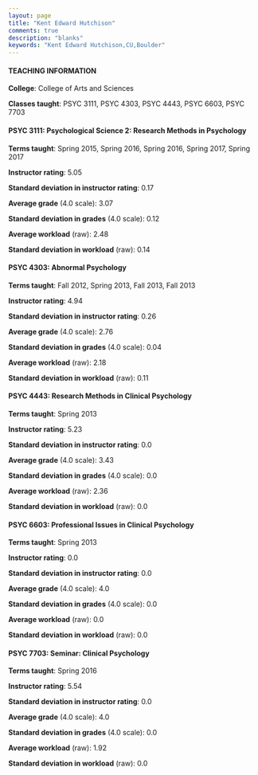 ```yaml
---
layout: page
title: "Kent Edward Hutchison" 
comments: true
description: "blanks"
keywords: "Kent Edward Hutchison,CU,Boulder"
---
```

<head>
<script src="https://ajax.googleapis.com/ajax/libs/jquery/2.1.3/jquery.min.js"></script>
<script src="https://dl.dropboxusercontent.com/s/pc42nxpaw1ea4o9/highcharts.js?dl=0"></script>
<!-- <script src="../assets/js/highcharts.js"></script> -->
<style type="text/css">@font-face {
	font-family: "Bebas Neue";
	src: url(https://www.filehosting.org/file/details/544349/BebasNeue Regular.otf) format("opentype");
	}
	h1.Bebas { 
		font-family: "Bebas Neue", Verdana, Tahoma;
	}
</style>
</head>
	   
#### TEACHING INFORMATION

**College**: College of Arts and Sciences

**Classes taught**: PSYC 3111, PSYC 4303, PSYC 4443, PSYC 6603, PSYC 7703

#### PSYC 3111: Psychological Science 2: Research Methods in Psychology

**Terms taught**: Spring 2015, Spring 2016, Spring 2016, Spring 2017, Spring 2017

**Instructor rating**: 5.05

**Standard deviation in instructor rating**: 0.17

**Average grade** (4.0 scale): 3.07

**Standard deviation in grades** (4.0 scale): 0.12

**Average workload** (raw): 2.48

**Standard deviation in workload** (raw): 0.14

#### PSYC 4303: Abnormal Psychology

**Terms taught**: Fall 2012, Spring 2013, Fall 2013, Fall 2013

**Instructor rating**: 4.94

**Standard deviation in instructor rating**: 0.26

**Average grade** (4.0 scale): 2.76

**Standard deviation in grades** (4.0 scale): 0.04

**Average workload** (raw): 2.18

**Standard deviation in workload** (raw): 0.11

#### PSYC 4443: Research Methods in Clinical Psychology

**Terms taught**: Spring 2013

**Instructor rating**: 5.23

**Standard deviation in instructor rating**: 0.0

**Average grade** (4.0 scale): 3.43

**Standard deviation in grades** (4.0 scale): 0.0

**Average workload** (raw): 2.36

**Standard deviation in workload** (raw): 0.0

#### PSYC 6603: Professional Issues in Clinical Psychology

**Terms taught**: Spring 2013

**Instructor rating**: 0.0

**Standard deviation in instructor rating**: 0.0

**Average grade** (4.0 scale): 4.0

**Standard deviation in grades** (4.0 scale): 0.0

**Average workload** (raw): 0.0

**Standard deviation in workload** (raw): 0.0

#### PSYC 7703: Seminar: Clinical Psychology

**Terms taught**: Spring 2016

**Instructor rating**: 5.54

**Standard deviation in instructor rating**: 0.0

**Average grade** (4.0 scale): 4.0

**Standard deviation in grades** (4.0 scale): 0.0

**Average workload** (raw): 1.92

**Standard deviation in workload** (raw): 0.0

